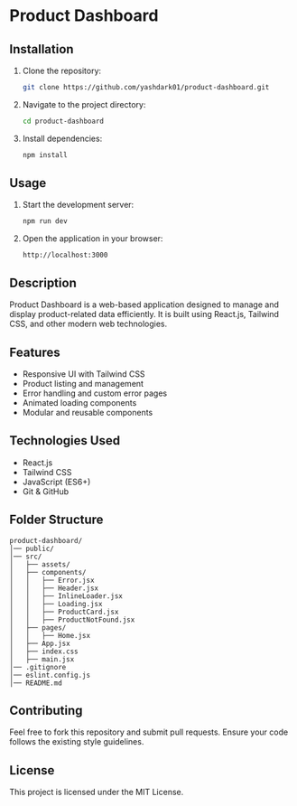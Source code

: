 # Product Dashboard

## Installation
1. Clone the repository:
   ```sh
   git clone https://github.com/yashdark01/product-dashboard.git
   ```
2. Navigate to the project directory:
   ```sh
   cd product-dashboard
   ```
3. Install dependencies:
   ```sh
   npm install
   ```

## Usage
1. Start the development server:
   ```sh
   npm run dev
   ```
2. Open the application in your browser:
   ```
   http://localhost:3000
   ```

## Description
Product Dashboard is a web-based application designed to manage and display product-related data efficiently. It is built using React.js, Tailwind CSS, and other modern web technologies.

## Features
- Responsive UI with Tailwind CSS
- Product listing and management
- Error handling and custom error pages
- Animated loading components
- Modular and reusable components

## Technologies Used
- React.js
- Tailwind CSS
- JavaScript (ES6+)
- Git & GitHub

## Folder Structure
```
product-dashboard/
│── public/
│── src/
│   ├── assets/
│   ├── components/
│   │   ├── Error.jsx
│   │   ├── Header.jsx
│   │   ├── InlineLoader.jsx
│   │   ├── Loading.jsx
│   │   ├── ProductCard.jsx
│   │   ├── ProductNotFound.jsx
│   ├── pages/
│   │   ├── Home.jsx
│   ├── App.jsx
│   ├── index.css
│   ├── main.jsx
│── .gitignore
│── eslint.config.js
│── README.md
```

## Contributing
Feel free to fork this repository and submit pull requests. Ensure your code follows the existing style guidelines.

## License
This project is licensed under the MIT License.

